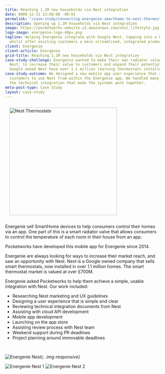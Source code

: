```yaml
---
title: Reaching 1.1M new households via Nest integration
date: 0000-12-31 23:58:00 -00:01
permalink: "/case-study/connecting-energenie-smarthome-to-nest-thermostats/"
description: Opening up 1.1M households via Nest integration
image: https://pocketworks-website.s3.amazonaws.com/nest_lifestyle.jpg
logo-image: energenie-logo-40px.png
tagline: Helping Energenie integrate with Google Nest, tapping into a huge new customer-base
  whilst offer existing customers a more streamlined, integrated product experience
client: Energenie
client-article: Energenie
grid-title: Reaching 1.1M new households via Nest integration
case-study-challenge: Energenie wanted to make their own radiator values work with
  Nest, to increase their value to customers and expand their potential product sales.
  Google owned Nest have over 1.1 million learning thermostats installed in homes.
case-study-outcome: We designed a new mobile app user experience that allows Energenie
  customers to use Nest from within the Energenie app. We handled many aspects of
  the technical integration that made the systems work together.
meta-post-type: Case Study
layout: case-study
---
```


<img alt="Nest Thermostats" src="http://automation.tips/wp-content/uploads/2015/03/nest-learning-thermostat-660x400.jpg" class="float-right img-reponsive" style="width: 350px; padding: 1em;" />

Energenie sell SmartHome devices to help consumers control their homes via an app. One part of this is a smart radiator valve that allows consumers to control the temperature of each room in their house from an app.


Pocketworks have developed this mobile app for Energenie since 2014.

Energenie are always looking for ways to increase their market reach, and saw an opportunity with Nest. Nest is a Google owned company that sells smart thermostats, now installed in over 1.1 million homes. The smart thermostat market is valued at over £700M.




Energenie asked Pocketworks to help them achieve a simple, usable integration with Nest. Our work included:

* Researching Nest marketing and UX guidelines
* Designing a user experience that is simple and clear
* Reviewing technical integration documents from Nest
* Assisting with cloud API development
* Mobile app development
* Launching on the app store
* Assisting review process with Nest team
* Weekend support during PR deadlines
* Project planning around immovable deadlines

<br/>

![Energenie Nest](https://images1-focus-opensocial.googleusercontent.com/gadgets/proxy?container=focus&resize_w=801&url=https://pocketworks-website.s3.amazonaws.com/nest_ux.jpg){: .img-responsive}




<img alt="Energenie Nest 1" src="http://nest.energenie4u.co.uk/style/images/art/sidebar.png"/>
<img alt="Energenie Nest 2" src="http://nest.energenie4u.co.uk/style/images/slider/nest-arm2.png"/>
